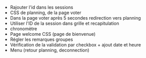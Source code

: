 - Rajouter l'id dans les sessions
- CSS de planning, de la page voter
- Dans la page voter après 5 secondes redirection vers planning
- Utiliser l'ID de la session dans grille et recapitulation
- chronomètre
- Page welcome CSS (page de bienvenue)
- Régler les remarques groupes
- Vérification de la validation par checkbox + ajout date et heure
- Menu (retour planning, deconnection)